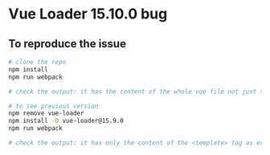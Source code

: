 # Vue Loader 15.10.0 bug

## To reproduce the issue

```Bash
# clone the repo
npm install
npm run webpack

# check the output: it has the content of the whole vue file not just the content of <template>

# to see previous version
npm remove vue-loader
npm install -D vue-loader@15.9.0
npm run webpack

# check the output: it has only the content of the <template> tag as expected.
```
